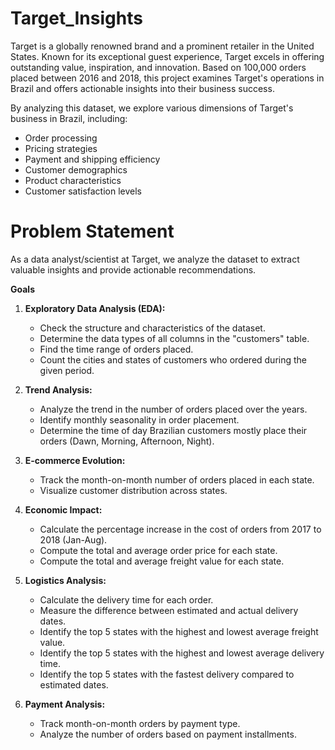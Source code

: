 # Target_Insights

Target is a globally renowned brand and a prominent retailer in the United States. Known for its exceptional guest experience, Target excels in offering outstanding value, inspiration, and innovation. Based on 100,000 orders placed between 2016 and 2018, this project examines Target's operations in Brazil and offers actionable insights into their business success.

By analyzing this dataset, we explore various dimensions of Target's business in Brazil, including:

  *  Order processing
  *  Pricing strategies
  *  Payment and shipping efficiency
  *  Customer demographics
  *  Product characteristics
  *  Customer satisfaction levels


# Problem Statement
 As a data analyst/scientist at Target, we analyze the dataset to extract valuable insights and provide actionable recommendations.

**Goals**
1. **Exploratory Data Analysis (EDA):**
   * Check the structure and characteristics of the dataset.
   * Determine the data types of all columns in the "customers" table.
   * Find the time range of orders placed.
   * Count the cities and states of customers who ordered during the given period.
2. **Trend Analysis:**
   * Analyze the trend in the number of orders placed over the years.
   * Identify monthly seasonality in order placement.
   * Determine the time of day Brazilian customers mostly place their orders (Dawn, Morning, Afternoon, Night).

3. **E-commerce Evolution:**
   * Track the month-on-month number of orders placed in each state.
   * Visualize customer distribution across states.

4. **Economic Impact:**
   * Calculate the percentage increase in the cost of orders from 2017 to 2018 (Jan-Aug).
   * Compute the total and average order price for each state.
   * Compute the total and average freight value for each state.

5. **Logistics Analysis:**
   * Calculate the delivery time for each order.
   * Measure the difference between estimated and actual delivery dates.
   * Identify the top 5 states with the highest and lowest average freight value.
   * Identify the top 5 states with the highest and lowest average delivery time.
   * Identify the top 5 states with the fastest delivery compared to estimated dates.

6. **Payment Analysis:**
   * Track month-on-month orders by payment type.
   * Analyze the number of orders based on payment installments.


